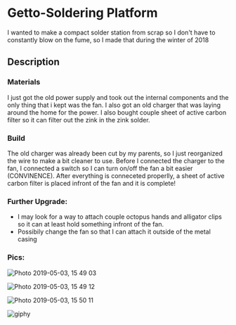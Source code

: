 # Getto-Soldering Platform
I wanted to make a compact solder station from scrap so I don't have to constantly blow on the fume, so I made that during the winter of 2018

## Description

### Materials

I just got the old power supply and took out the internal components and the only thing that i kept was the fan. I also got an old charger that was laying around the home for the power. I also bought couple sheet of active carbon filter so it can filter out the zink in the zink solder.

### Build

The old charger was already been cut by my parents, so I just reorganized the wire to make a bit cleaner to use. Before I connected the charger to the fan, I connected a switch so I can turn on/off the fan a bit easier (CONVINENCE). After everything is conneceted properlly, a sheet of active carbon filter is placed infront of the fan and it is complete! 

### Further Upgrade:

- I may look for a way to attach couple octopus hands and alligator clips so it can at least hold something infront of the fan.
- Possibily change the fan so that I can attach it outside of the metal casing

### Pics:
![Photo 2019-05-03, 15 49 03](https://user-images.githubusercontent.com/46799843/57164835-55614880-6dc3-11e9-91c9-7af85402517b.jpg)

![Photo 2019-05-03, 15 49 12](https://user-images.githubusercontent.com/46799843/57164839-56927580-6dc3-11e9-9408-ab3f3abfd137.jpg)

![Photo 2019-05-03, 15 50 11](https://user-images.githubusercontent.com/46799843/57164841-572b0c00-6dc3-11e9-80d6-9b06604f9e89.jpg)

![giphy](https://user-images.githubusercontent.com/46799843/57165186-5fd01200-6dc4-11e9-94a2-caff6147d502.gif)
